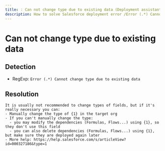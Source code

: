 ```yaml
---
title: : Can not change type due to existing data (Deployment assistant)
description: How to solve Salesforce deployment error /Error (.*) Cannot change type due to existing data/gm
---
```

<!-- markdownlint-disable MD013 -->
# Can not change type due to existing data

## Detection

- RegExp: `Error (.*) Cannot change type due to existing data`

## Resolution

```shell
It is usually not recommended to change types of fields, but if it's really necessary you can:
- Manually change the type of {1} in the target org
- If you can't manually change the type:
  - you may modify the dependencies (Formulas, Flows...) using {1}, so they don't use this field
  - you can also delete dependencies (Formulas, Flows...) using {1}, but make sure they are deployed again later
- More help: https://help.salesforce.com/s/articleView?id=000327186&type=1
```
